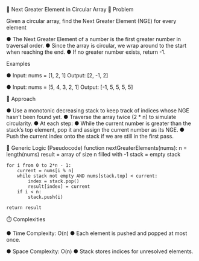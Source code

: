 🔄 Next Greater Element in Circular Array
🧠 Problem

Given a circular array, find the Next Greater Element (NGE) for every element

● The Next Greater Element of a number is the first greater number in traversal order.
● Since the array is circular, we wrap around to the start when reaching the end.
● If no greater number exists, return -1.

Examples

● Input: nums = [1, 2, 1]
  Output: [2, -1, 2]

● Input: nums = [5, 4, 3, 2, 1]
  Output: [-1, 5, 5, 5, 5]

🧭 Approach

● Use a monotonic decreasing stack to keep track of indices whose NGE hasn’t been found yet.
● Traverse the array twice (2 * n) to simulate circularity.
● At each step:
  ● While the current number is greater than the stack’s top element, pop it and assign the current number as its NGE.
  ● Push the current index onto the stack if we are still in the first pass.

🔁 Generic Logic (Pseudocode)
function nextGreaterElements(nums):
    n = length(nums)
    result = array of size n filled with -1
    stack = empty stack

    for i from 0 to 2*n - 1:
        current = nums[i % n]
        while stack not empty AND nums[stack.top] < current:
            index = stack.pop()
            result[index] = current
        if i < n:
            stack.push(i)

    return result

⏱️ Complexities

● Time Complexity: O(n)
  ● Each element is pushed and popped at most once.

● Space Complexity: O(n)
  ● Stack stores indices for unresolved elements.